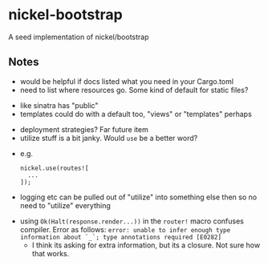 # nickel-bootstrap

A seed implementation of nickel/bootstrap


## Notes

* would be helpful if docs listed what you need in your Cargo.toml
* need to list where resources go. Some kind of default for static files?
 - like sinatra has "public"
 - templates could do with a default too, "views" or "templates" perhaps
* deployment strategies? Far future item
* utilize stuff is a bit janky. Would ```use``` be a better word?
 - e.g.
   ```{rust}
   nickel.use(routes![
     ...
   ]);
   ```
 - logging etc can be pulled out of "utilize" into something else then so no need to "utilize" everything
* using ```Ok(Halt(response.render...))``` in the ```router!``` macro confuses compiler. Error as follows: ```error: unable to infer enough type information about `_`; type annotations required [E0282]```
  - I think its asking for extra information, but its a closure. Not sure how that works.
